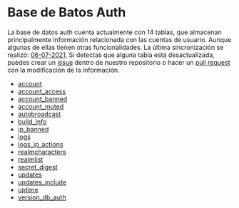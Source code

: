 ﻿# Base de Batos Auth

La base de datos auth cuenta actualmente con 14 tablas, que almacenan principalmente información relacionada con las cuentas de usuario. Aunque algunas de ellas tienen otras funcionalidades. La última sincronización se realizó: [06-07-2021](https://github.com/azerothcore/wiki/pull/579). Si detectas que alguna tabla está desactualizada, puedes crear un [issue](https://github.com/azerothcore/wiki/issues) dentro de nuestro repositorio o hacer un [pull request](https://github.com/azerothcore/wiki/pulls) con la modificación de la información.

- [account](account.md)
- [account_access](account_access.md)
- [account_banned](account_banned.md)
- [account_muted](account_muted.md)
- [autobroadcast](autobroadcast.md)
- [build_info](build_info.md)
- [ip_banned](ip_banned.md)
- [logs](logs.md)
- [logs_ip_actions](logs_ip_actions.md)
- [realmcharacters](realmcharacters.md)
- [realmlist](realmlist.md)
- [secret_digest](secret_digest.md)
- [updates](updates.md)
- [updates_include](updates_include.md)
- [uptime](uptime.md)
- [version_db_auth](version_db_auth.md)